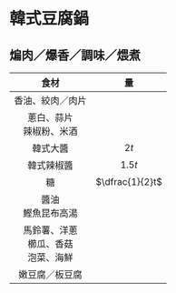 <style>
.markdown-section h1 {
    background-image: url(https://chefjulieyoon.com/wp-content/uploads/2016/01/Soondubu-19-1.jpg);
}

.markdown-section h1::after {
    content: "Chef Julie Yoon";
}
</style>

# 韓式豆腐鍋

## 煸肉／爆香／調味／煨煮

|                     食材                     |       量        |
| :------------------------------------------: | :-------------: |
|               香油、絞肉／肉片               |                 |
|         蔥白、蒜片<br />辣椒粉、米酒         |                 |
|                   韓式大醬                   |      $2t$       |
|                  韓式辣椒醬                  |     $1.5t$      |
|                      糖                      | $\dfrac{1}{2}t$ |
|            醬油<br />鰹魚昆布高湯            |                 |
| 馬鈴薯、洋蔥<br />櫛瓜、香菇<br />泡菜、海鮮 |                 |
|                嫩豆腐／板豆腐                |                 |

